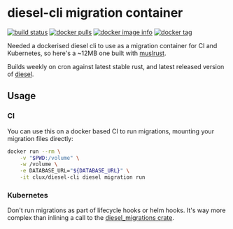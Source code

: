 # diesel-cli migration container
[![build status](https://secure.travis-ci.org/clux/diesel-cli.svg)](http://travis-ci.org/clux/diesel-cli)
[![docker pulls](https://img.shields.io/docker/pulls/clux/diesel-cli.svg)](
https://hub.docker.com/r/clux/diesel-cli/)
[![docker image info](https://images.microbadger.com/badges/image/clux/diesel-cli.svg)](http://microbadger.com/images/clux/diesel-cli)
[![docker tag](https://images.microbadger.com/badges/version/clux/diesel-cli.svg)](https://hub.docker.com/r/clux/diesel-cli/tags/)

Needed a dockerised diesel cli to use as a migration container for CI and Kubernetes, so here's a ~12MB one built with [muslrust](https://github.com/clux/muslrust).

Builds weekly on cron against latest stable rust, and latest released version of [diesel](https://crates.io/crates/diesel).

## Usage
### CI
You can use this on a docker based CI to run migrations, mounting your migration files directly:

```sh
docker run --rm \
    -v "$PWD:/volume" \
    -w /volume \
    -e DATABASE_URL="${DATABASE_URL}" \
    -it clux/diesel-cli diesel migration run
```

### Kubernetes
Don't run migrations as part of lifecycle hooks or helm hooks. It's way more complex than inlining a call to the [diesel_migrations crate](https://github.com/diesel-rs/diesel/tree/master/diesel_migrations).
